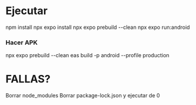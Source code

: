 # Ejecutar
npm install
npx expo install
npx expo prebuild --clean 
npx expo run:android 
### Hacer APK
npx expo prebuild --clean 
eas build -p android --profile production  

# FALLAS?
Borrar node_modules 
Borrar package-lock.json
y ejecutar de 0 